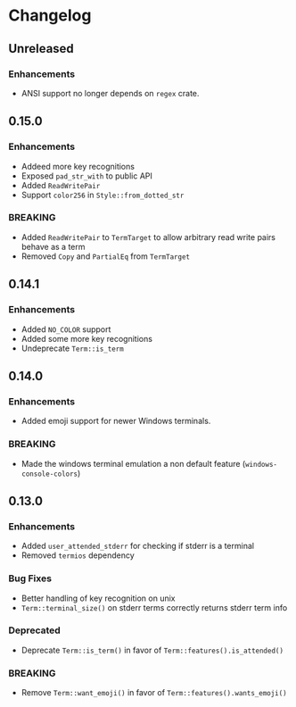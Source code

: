 # Changelog

## Unreleased

### Enhancements

* ANSI support no longer depends on `regex` crate.

## 0.15.0

### Enhancements

* Addeed more key recognitions
* Exposed `pad_str_with` to public API
* Added `ReadWritePair`
* Support `color256` in `Style::from_dotted_str`

### BREAKING

* Added `ReadWritePair` to `TermTarget` to allow arbitrary read write pairs behave as a term
* Removed `Copy` and `PartialEq` from `TermTarget`

## 0.14.1

### Enhancements

* Added `NO_COLOR` support
* Added some more key recognitions
* Undeprecate `Term::is_term`

## 0.14.0

### Enhancements

* Added emoji support for newer Windows terminals.

### BREAKING

* Made the windows terminal emulation a non default feature (`windows-console-colors`)

## 0.13.0

### Enhancements

* Added `user_attended_stderr` for checking if stderr is a terminal
* Removed `termios` dependency

### Bug Fixes

* Better handling of key recognition on unix
* `Term::terminal_size()` on stderr terms correctly returns stderr term info

### Deprecated

* Deprecate `Term::is_term()` in favor of `Term::features().is_attended()`

### BREAKING

* Remove `Term::want_emoji()` in favor of `Term::features().wants_emoji()`
